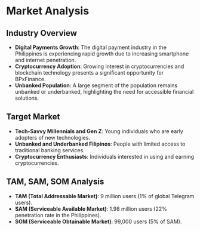 # Market Analysis

## **Industry Overview**

* **Digital Payments Growth**: The digital payment industry in the Philippines is experiencing rapid growth due to increasing smartphone and internet penetration.
* **Cryptocurrency Adoption**: Growing interest in cryptocurrencies and blockchain technology presents a significant opportunity for BPxFinance.
* **Unbanked Population**: A large segment of the population remains unbanked or underbanked, highlighting the need for accessible financial solutions.

## **Target Market**

* **Tech-Savvy Millennials and Gen Z**: Young individuals who are early adopters of new technologies.
* **Unbanked and Underbanked Filipinos**: People with limited access to traditional banking services.
* **Cryptocurrency Enthusiasts**: Individuals interested in using and earning cryptocurrencies.

## **TAM, SAM, SOM Analysis**

* **TAM (Total Addressable Market)**: 9 million users (1% of global Telegram users).
* **SAM (Serviceable Available Market)**: 1.98 million users (22% penetration rate in the Philippines).
* **SOM (Serviceable Obtainable Market)**: 99,000 users (5% of SAM).
